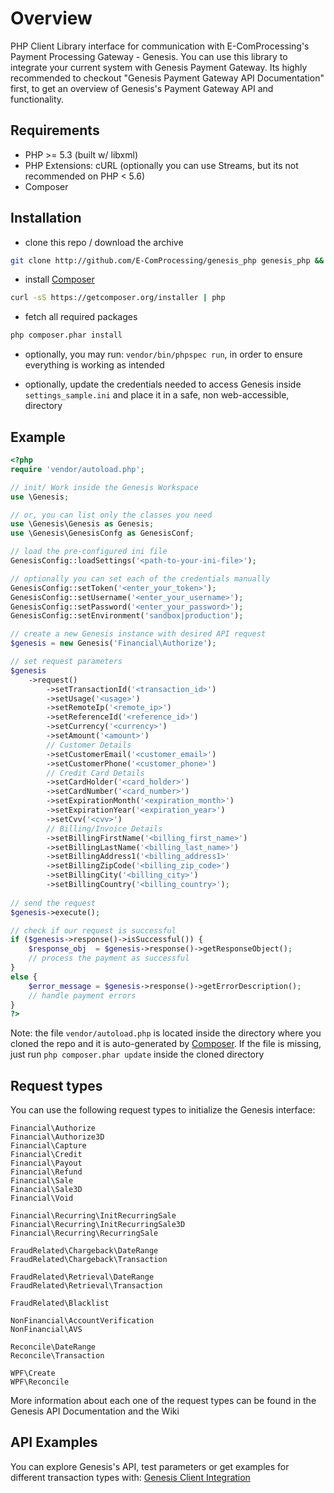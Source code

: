 Overview
===========

PHP Client Library interface for communication with E-ComProcessing's Payment Processing Gateway - Genesis. You can use this library to integrate your current system with Genesis Payment Gateway. Its highly recommended to checkout "Genesis Payment Gateway API Documentation" first, to get an overview of Genesis's Payment Gateway API and functionality.

Requirements
------------

* PHP >= 5.3 (built w/ libxml)
* PHP Extensions: cURL (optionally you can use Streams, but its not recommended on PHP < 5.6)
* Composer

Installation
------------

* clone this repo / download the archive
````bash
git clone http://github.com/E-ComProcessing/genesis_php genesis_php && cd genesis_php
````

* install [Composer]
````bash
curl -sS https://getcomposer.org/installer | php
````

* fetch all required packages
````bash
php composer.phar install
````

* optionally, you may run: ````vendor/bin/phpspec run````, in order to ensure everything is working as intended

* optionally, update the credentials needed to access Genesis inside ```settings_sample.ini``` and place it in a safe, non web-accessible, directory


Example
------

````php
<?php
require 'vendor/autoload.php';

// init/ Work inside the Genesis Workspace
use \Genesis;

// or, you can list only the classes you need
use \Genesis\Genesis as Genesis;
use \Genesis\GenesisConfg as GenesisConf;

// load the pre-configured ini file
GenesisConfig::loadSettings('<path-to-your-ini-file>');

// optionally you can set each of the credentials manually
GenesisConfig::setToken('<enter_your_token>');
GenesisConfig::setUsername('<enter_your_username>');
GenesisConfig::setPassword('<enter_your_password>');
GenesisConfig::setEnvironment('sandbox|production');

// create a new Genesis instance with desired API request
$genesis = new Genesis('Financial\Authorize');

// set request parameters
$genesis
    ->request()
        ->setTransactionId('<transaction_id>')
        ->setUsage('<usage>')
        ->setRemoteIp('<remote_ip>')
        ->setReferenceId('<reference_id>')
        ->setCurrency('<currency>')
        ->setAmount('<amount>')
        // Customer Details
        ->setCustomerEmail('<customer_email>')
        ->setCustomerPhone('<customer_phone>')
        // Credit Card Details
        ->setCardHolder('<card_holder>')
        ->setCardNumber('<card_number>')
        ->setExpirationMonth('<expiration_month>')
        ->setExpirationYear('<expiration_year>')
        ->setCvv('<cvv>')
        // Billing/Invoice Details
        ->setBillingFirstName('<billing_first_name>')
        ->setBillingLastName('<billing_last_name>')
        ->setBillingAddress1('<billing_address1>'
        ->setBillingZipCode('<billing_zip_code>')
        ->setBillingCity('<billing_city>')
        ->setBillingCountry('<billing_country>');
            
// send the request
$genesis->execute();

// check if our request is successful
if ($genesis->response()->isSuccessful()) {
    $response_obj  = $genesis->response()->getResponseObject();
    // process the payment as successful
}
else {
    $error_message = $genesis->response()->getErrorDescription();
    // handle payment errors
}
?>
````

Note: the file ```vendor/autoload.php``` is located inside the directory where you cloned the repo and it is auto-generated by [Composer]. If the file is missing, just run ```php composer.phar update``` inside the cloned directory


Request types
-------------

You can use the following request types to initialize the Genesis interface:

````
Financial\Authorize
Financial\Authorize3D
Financial\Capture
Financial\Credit
Financial\Payout
Financial\Refund
Financial\Sale
Financial\Sale3D
Financial\Void

Financial\Recurring\InitRecurringSale
Financial\Recurring\InitRecurringSale3D
Financial\Recurring\RecurringSale

FraudRelated\Chargeback\DateRange
FraudRelated\Chargeback\Transaction

FraudRelated\Retrieval\DateRange
FraudRelated\Retrieval\Transaction

FraudRelated\Blacklist

NonFinancial\AccountVerification
NonFinancial\AVS

Reconcile\DateRange
Reconcile\Transaction

WPF\Create
WPF\Reconcile
````

More information about each one of the request types can be found in the Genesis API Documentation and the Wiki

API Examples
------------

You can explore Genesis's API, test parameters or get examples for different transaction types with: [Genesis Client Integration]


[Composer]: https://getcomposer.org/
[Genesis Client Integration]: https://github.com/E-ComProcessing/genesis_api_examples